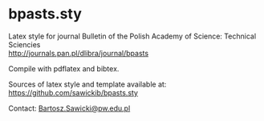 bpasts.sty
======
Latex style for journal Bulletin of the Polish Academy of Science: Technical Sciencies   
http://journals.pan.pl/dlibra/journal/bpasts

Compile with pdflatex and bibtex. 

Sources of latex style and template available at:  
https://github.com/sawickib/bpasts.sty

Contact: Bartosz.Sawicki@pw.edu.pl
